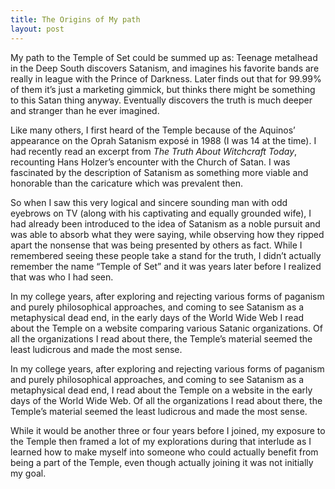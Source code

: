 ```yaml
---
title: The Origins of My path
layout: post
---
```


My path to the Temple of Set could be summed up as: Teenage metalhead in the Deep South discovers Satanism, and imagines his favorite bands are really in league with the Prince of Darkness.  Later finds out that for 99.99% of them it’s just a marketing gimmick, but thinks there might be something to this Satan thing anyway. Eventually discovers the truth is much deeper and stranger than he ever imagined.

Like many others, I first heard of the Temple because of the Aquinos’ appearance on the Oprah Satanism exposé in 1988 (I was 14 at the time).  I had recently read an excerpt from _The Truth About Witchcraft Today_, recounting Hans Holzer’s encounter with the Church of Satan. I was fascinated by the description of Satanism as something more viable and honorable than the caricature which was prevalent then.

So when I saw this very logical and sincere sounding man with odd eyebrows on TV (along with his captivating and equally grounded wife), I had already been introduced to the idea of Satanism as a noble pursuit and was able to absorb what they were saying, while observing how they ripped apart the nonsense that was being presented by others as fact.  While I remembered seeing these people take a stand for the truth, I didn’t actually remember the name “Temple
of Set” and it was years later before I realized that was who I had seen.

In my college years, after exploring and rejecting various forms of paganism and purely philosophical approaches, and coming to see Satanism as a metaphysical dead end, in the early days of the World Wide Web I read about the Temple on a website comparing various Satanic organizations. Of all the organizations I read about there, the Temple’s material seemed the least ludicrous and made the most sense.

In my college years, after exploring and rejecting various forms of paganism and purely philosophical approaches, and coming to see Satanism as a metaphysical dead end, I read about the Temple on a website in the early days of the World Wide Web.  Of all the organizations I read about there, the Temple’s material seemed the least ludicrous and made the most sense.

While it would be another three or four years before I joined, my exposure to the Temple then framed a lot of my explorations during that interlude as I learned how to make myself into someone who could actually benefit from being a part of the Temple, even though actually joining it was not initially my goal.
